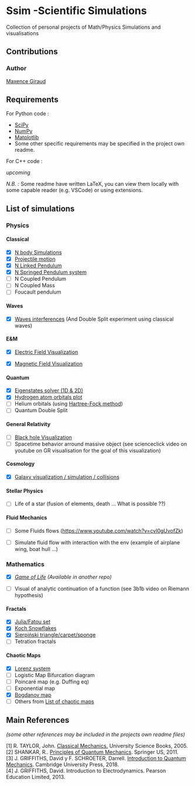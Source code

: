 # Ssim -Scientific Simulations

Collection of personal projects of Math/Physics Simulations and visualisations


## Contributions
### Author
[Maxence Giraud](https://github.com/MaxenceGiraud/)

## Requirements 

For Python code :

* [SciPy](https://www.scipy.org/)
* [NumPy](https://numpy.org/)
* [Matplotlib](https://matplotlib.org/) 
* Some other specific requirements may be specified in the project own readme.

For C++ code : 

*upcoming*


*N.B. :* Some readme have written LaTeX, you can view them locally with some capable reader (e.g. VSCode) or using extensions.

## List of simulations

### Physics
#### Classical
- [x] [N body Simulations](ssim/Physics/Classical/NBody/)
- [x] [Projectile motion](ssim/Physics/Classical/ProjectileMotion/)
- [x] [N Linked Pendulum](ssim/Physics/Classical/LinkedPendulum/) 
- [x] [N Springed Pendulum system](ssim/Physics/Classical/SpringedPendulum/)
- [ ] N Coupled Pendulum
- [ ] N Coupled Mass
- [ ] Foucault pendulum
  
#### Waves
- [x] [Waves interferences](ssim/Physics/Wave/WaveInterference) (And Double Split experiment using classical waves)


#### E&M
- [x] [Electric Field Visualization](ssim/Physics/EM/ElectricField/)
- [x] [Magnetic Field Visualization](ssim/Physics/EM/MagneticField/)


#### Quantum 
- [x] [Eigenstates solver (1D & 2D)](ssim/Physics/Quantum/EigenstatesSolver/)
- [x] [Hydrogen atom orbitals plot](ssim/Physics/Quantum/Hydrogen/)
- [ ] Helium orbitals (using [Hartree-Fock method](https://en.wikipedia.org/wiki/Hartree%E2%80%93Fock_method))
- [ ] Quantum Double Split

#### General Relativity 
- [ ] [Black hole Visualization](./ssim/Physics/GR/BlackHole/)
- [ ] Spacetime behavior arround massive object (see scienceclick video on youtube on GR visualisation for the goal of this visualization)
  
#### Cosmology 
- [x] [Galaxy visualization / simulation / collisions](ssim/Physics/Cosmology/Galaxy/)
    
#### Stellar Physics 
- [ ] Life of a star (fusion of elements, death ... What is possible ??)

#### Fluid Mechanics   
- [ ] Some Fluids flows (<https://www.youtube.com/watch?v=cvl0gUvofZk>)
- [ ] Simulate fluid flow with interaction with the env (example of airplane wing, boat hull ...)


### Mathematics

- [x] *[Game of Life](https://github.com/MaxenceGiraud/GameOfLife) (Available in another repo)*
- [ ] Visual of analytic continuation of a function (see 3b1b video on Riemann hypothesis)


#### Fractals   
- [x] [Julia/Fatou set](ssim/Math/JuliaSet/)
- [x] [Koch Snowflakes](ssim/Math/KochSnowflake/)
- [x] [Sierpiński triangle/carpet/sponge](./ssim/Math/Sierpinski/)
- [ ] Tetration fractals

#### Chaotic Maps

- [x] [Lorenz system](./ssim/Math/LorenzSystem/)
- [ ] Logistic Map Bifurcation diagram
- [ ] Poincaré map (e.g. Duffing eq)
- [ ] Exponential map
- [x] [Bogdanov map](./ssim/Math/BogdanovMap/)
- [ ] Others from [List of chaotic maps](https://en.wikipedia.org/wiki/List_of_chaotic_maps)

## Main References
*(some other references may be included in the projects own readme files)*

[1] R. TAYLOR, John. [Classical Mechanics.](https://www.uscibooks.com/taylor2.htm) University Science Books, 2005.   
[2] SHANKAR, R.. [Principles of Quantum Mechanics](https://www.springer.com/gp/book/9780306447907). Springer US, 2011.    
[3] J. GRIFFITHS, David y F. SCHROETER,  Darrell. [Introduction to Quantum Mechanics](https://www.cambridge.org/core/books/introduction-to-quantum-mechanics/990799CA07A83FC5312402AF6860311E). Cambridge University Press, 2018.   
[4] J. GRIFFITHS, David. Introduction to Electrodynamics. Pearson Education Limited, 2013.

[//]: # (    
[?] CARROLL, Sean. Spacetime and Geometry: An Introduction to General Relativity. Pearson, 2003.) 